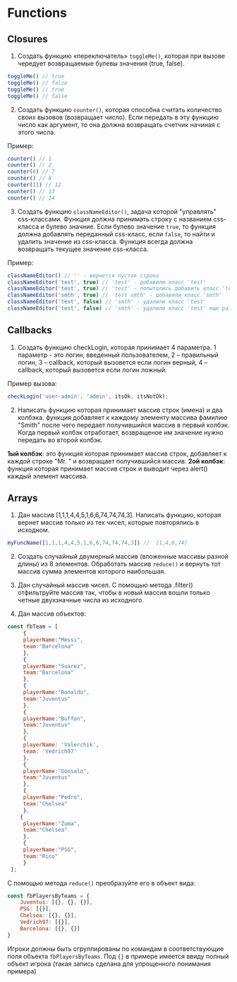 # Functions

## Closures

1. Создать функцию «переключатель» `toggleMe()`,
которая при вызове чередует возвращаемые булевы
значения (true, false).
```js
toggleMe() // true
toggleMe() // false
toggleMe() // true
toggleMe() // false
```

2. Создать функцию `counter()`, которая способна
считать количество своих вызовов (возвращает число). 
Если передать в эту функцию число как аргумент, 
то она должна возвращать счетчик начиная с этого числа.

Пример: 
```js
counter() // 1
counter() // 2
counter(6) // 7
counter() // 8
counter(11) // 12
counter() // 13
counter() // 14
```

3. Создать функцию `classNameEditor()`, задача которой "управлять"
css-классами. Функция должна принимать строку с названием css-класса и булево значние.
Если булево значение `true`, то функция должна добавлять переданный css-класс,
если `false`, то найти и удалить значение из css-класса.
Функция всегда должна возвращать текущее значение css-класса.

Пример:
```js
classNameEditor() // '' - вернется пустая строка
classNameEditor('test', true) // 'test' - добавили класс 'test'
classNameEditor('test', true) // 'test' - попытались добавить класс 'test' еще раз (не должно быть дублирующих классов)
classNameEditor('smth', true) // 'test smth' - добавили класс 'smth'
classNameEditor('test', false) // 'smth' - удалили класс 'test'
classNameEditor('test', false) // 'smth' - удалили класс 'test' еще раз (это невозможно тк класс уже удален)
```

## Callbacks

1. Создать функцию checkLogin, которая принимает 4 параметра. 1
параметр - это логин, введенный пользователем, 2 –
правильный логин, 3 – callback, который вызовется если логин
верный, 4 – callback, который вызовется если логин ложный.

Пример вызова:
```js
checkLogin('user-admin', 'admin', itsOk, itsNotOk);
```

2. Написать функцию которая принимает массив строк (имена) и два колбэка.
функция добавляет к каждому элементу массива фамилию "Smith" после чего передает 
получившийся массив в первый колбэк. Когда первый колбэк отработает, возвращеное
им значение нужно передать во второй колбэк.

**1ый колбэк**: это функция которая принимает массив строк, добавляет к каждой строке
"Mr. " и возвращает получившийся массив.
**2ой колбэк**: функция которая принимает массив строк и выводит через alert() каждый
элемент массива. 

## Arrays

1. Дан массив [1,1,1,4,4,5,1,6,6,74,74,74,3]. Написать функцию,
которая вернет массив только из тех чисел, которые
повторялись в исходном. 
```js
myFuncName([1,1,1,4,4,5,1,6,6,74,74,74,3]) //  [1,4,6,74]
```

2. Cоздать случайный двумерный массив (вложенные массивы разной длины) из 8 элементов. Обработать массив
`reduce()` и вернуть тот массив сумма элементов которого
наибольшая.

3. Дан случайный массив чисел. С помощью метода .filter()
отфильтруйте массив так, чтобы в новый массив вошли
только четные двухзначные числа из исходного.

4. Дан массив объектов:
```js
const fbTeam = [
     {
     playerName:"Messi",
     team:"Barcelona"
     },
     {
     playerName:"Suarez",
     team:"Barcelona"
     },
     {
     playerName:"Ronaldo",
     team:"Juventus"
     },
     {
     playerName:"Buffon",
     team:"Juventus"
     },
     {
     playerName: 'Valerchik',
     team: 'Vedrich97'
     },
     {
     playerName:"Gonsalo",
     team:"Juventus"
     },
     {
     playerName:"Pedro",
     team:"Chelsea"
     },
    {
     playerName:"Zuma",
     team:"Chelsea"
     },
     {
     playerName:"PSG",
     team:"Rico"
     }
 ];
```
С помощью метода `reduce()` преобразуйте его в объект вида:

```js
const fbPlayersByTeams = {
    Juventus: [{}, {}, {}],
    PSG: [{}],
    Chelsea: [{}, {}],
    Vedrich97: [{}],
    Barcelona: [{}, {}]
}
```

Игроки должны быть сгруппированы по командам в соответствующие поля объекта `fbPlayersByTeams`.
Под `{}` в примере имеется ввиду полный объект игрока (такая запись сделана для упрощенного понимания примера)










